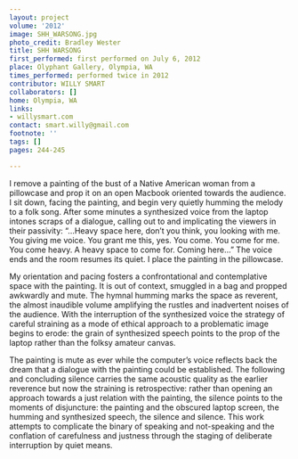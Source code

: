 ```yaml
---
layout: project
volume: '2012'
image: SHH_WARSONG.jpg
photo_credit: Bradley Wester
title: SHH WARSONG
first_performed: first performed on July 6, 2012
place: Olyphant Gallery, Olympia, WA
times_performed: performed twice in 2012
contributor: WILLY SMART
collaborators: []
home: Olympia, WA
links:
- willysmart.com
contact: smart.willy@gmail.com
footnote: ''
tags: []
pages: 244-245

---
```


I remove a painting of the bust of a Native American woman from a pillowcase and prop it on an open Macbook oriented towards the audience. I sit down, facing the painting, and begin very quietly humming the melody to a folk song. After some minutes a synthesized voice from the laptop intones scraps of a dialogue, calling out to and implicating the viewers in their passivity: “…Heavy space here, don’t you think, you looking with me. You giving me voice. You grant me this, yes. You come. You come for me. You come heavy. A heavy space to come for. Coming here…” The voice ends and the room resumes its quiet. I place the painting in the pillowcase.

My orientation and pacing fosters a confrontational and contemplative space with the painting. It is out of context, smuggled in a bag and propped awkwardly and mute. The hymnal humming marks the space as reverent, the almost inaudible volume amplifying the rustles and inadvertent noises of the audience. With the interruption of the synthesized voice the strategy of careful straining as a mode of ethical approach to a problematic image begins to erode: the grain of synthesized speech points to the prop of the laptop rather than the folksy amateur canvas.

The painting is mute as ever while the computer’s voice reflects back the dream that a dialogue with the painting could be established. The following and concluding silence carries the same acoustic quality as the earlier reverence but now the straining is retrospective: rather than opening an approach towards a just relation with the painting, the silence points to the moments of disjuncture: the painting and the obscured laptop screen, the humming and synthesized speech, the silence and silence. This work attempts to complicate the binary of speaking and not-speaking and the conflation of carefulness and justness through the staging of deliberate interruption by quiet means.

